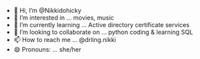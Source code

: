 - 👋 Hi, I’m @Nikkidohicky
- 👀 I’m interested in ... movies, music
- 🌱 I’m currently learning ... Active directory certificate services
- 💞️ I’m looking to collaborate on ... python coding & learning SQL
- 📫 How to reach me ... @drling.nikki
- 😄 Pronouns: ... she/her
  

<!---
Nikkidohicky/Nikkidohicky is a ✨ special ✨ repository because its `README.md` (this file) appears on your GitHub profile.
You can click the Preview link to take a look at your changes.
--->
